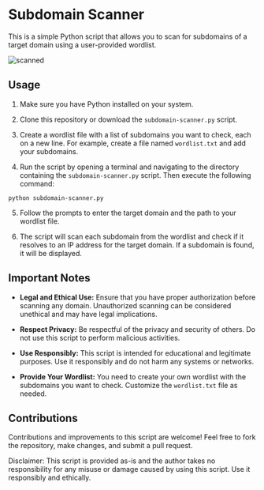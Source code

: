 # Subdomain Scanner

This is a simple Python script that allows you to scan for subdomains of a target domain using a user-provided wordlist.

![scanned](https://github.com/kalisnetwork/sub-domain-scanner/assets/106701723/5fd7fb4e-0b22-4476-bbca-b505aea9b2de)



## Usage

1. Make sure you have Python installed on your system.

2. Clone this repository or download the `subdomain-scanner.py` script.

3. Create a wordlist file with a list of subdomains you want to check, each on a new line. For example, create a file named `wordlist.txt` and add your subdomains.

4. Run the script by opening a terminal and navigating to the directory containing the `subdomain-scanner.py` script. Then execute the following command:

`python subdomain-scanner.py`


5. Follow the prompts to enter the target domain and the path to your wordlist file.

6. The script will scan each subdomain from the wordlist and check if it resolves to an IP address for the target domain. If a subdomain is found, it will be displayed.

## Important Notes

- **Legal and Ethical Use:** Ensure that you have proper authorization before scanning any domain. Unauthorized scanning can be considered unethical and may have legal implications.

- **Respect Privacy:** Be respectful of the privacy and security of others. Do not use this script to perform malicious activities.

- **Use Responsibly:** This script is intended for educational and legitimate purposes. Use it responsibly and do not harm any systems or networks.

- **Provide Your Wordlist:** You need to create your own wordlist with the subdomains you want to check. Customize the `wordlist.txt` file as needed.

## Contributions

Contributions and improvements to this script are welcome! Feel free to fork the repository, make changes, and submit a pull request.


Disclaimer: This script is provided as-is and the author takes no responsibility for any misuse or damage caused by using this script. Use it responsibly and ethically.
